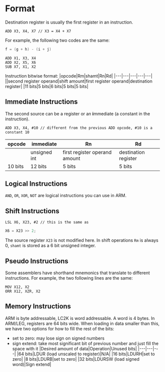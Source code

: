 # Format
Destination register is usually the first register in an instruction.
```arm
ADD X3, X4, X7 // X3 = X4 + X7
```
For example, the following two codes are the same:
```c
f = (g + h) - (i + j)
```
```arm
ADD X1, X3, X4
ADD X2, X5, X6
SUB X7, X1, X2
```
Instruction bitwise format:
|opcode|Rm|shamt|Rn|Rd|
|---|---|---|---|---|
||second register operand|shift amount|first register operand|destination register|
|11 bits|5 bits|6 bits|5 bits|5 bits|
## Immediate Instructions
The second source can be a register or an **i**mmediate (a constant in the instruction).
```arm
ADD X3, X4, #10 // different from the previous ADD opcode, #10 is a constant 10
```
|opcode|immediate|Rn|Rd|
|---|---|---|---|
||unsigned int|first register operand amount|destination register|
|10 bits|12 bits|5 bits|5 bits|
## Logical Instructions
`AND`, `OR`, `XOR`, `NOT` are logical instructions you can use in ARM.
## Shift Instructions
```arm
LSL X6, X23, #2 // this is the same as
```
```c
X6 = X23 >> 2;
```
The source register `X23` is not modified here. In shift operations `Rm` is always 0, `shamt` is stored as a 6 bit unsigned integer.
## Pseudo Instructions
Some assemblers have shorthand mnemonics that translate to different instructions. For example, the two following lines are the same:
```
MOV X12, X2
ORR X12, XZR, X2
```
## Memory Instructions
ARM is byte addressable, LC2K is word addressable. A word is 4 bytes.
In ARM/LEG, registers are 64 bits wide. When loading in data smaller than this, we have two options for how to fill the rest of the bits:
- set to zero: may lose sign on signed numbers
- sign extend: take most significant bit of previous number and just fill the space with it
|Desired amount of data|Operation|Unused bits|
|---|---|---|
|64 bits|LDUR (load unscaled to register)|N/A|
|16 bits|LDURH|set to zero|
|8 bits|LDURB|set to zero|
|32 bits|LDURSW (load signed word)|Sign extend|
